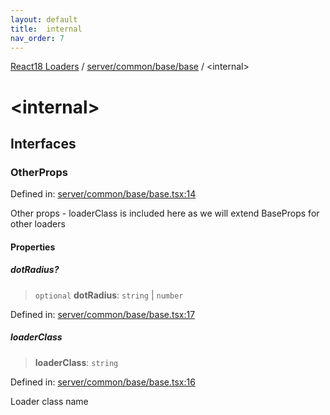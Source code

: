 ```yaml
---
layout: default
title:  internal 
nav_order: 7
---
```


[React18 Loaders](../../../../modules.md) / [server/common/base/base](README.md) / \<internal\>

# \<internal\>

## Interfaces

### OtherProps

Defined in: [server/common/base/base.tsx:14](https://github.com/react18-tools/turborepo-template/blob/3befa4bdc03d40e210600ce1fb6db9a187408521/lib/src/server/common/base/base.tsx#L14)

Other props - loaderClass is included here as we will extend BaseProps for other loaders

#### Properties

##### dotRadius?

> `optional` **dotRadius**: `string` \| `number`

Defined in: [server/common/base/base.tsx:17](https://github.com/react18-tools/turborepo-template/blob/3befa4bdc03d40e210600ce1fb6db9a187408521/lib/src/server/common/base/base.tsx#L17)

##### loaderClass

> **loaderClass**: `string`

Defined in: [server/common/base/base.tsx:16](https://github.com/react18-tools/turborepo-template/blob/3befa4bdc03d40e210600ce1fb6db9a187408521/lib/src/server/common/base/base.tsx#L16)

Loader class name
